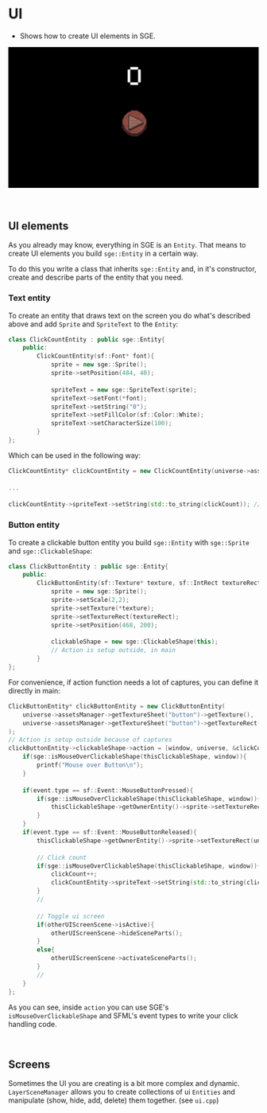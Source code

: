# UI

- Shows how to create UI elements in SGE.

![UI example](../../notes/gifs/UIExample.gif)

<br>

## UI elements

As you already may know, everything in SGE is an `Entity`. That means to create UI elements you build `sge::Entity` in a certain way.

To do this you write a class that inherits `sge::Entity` and, in it's constructor, create and describe parts of the entity that you need.


### Text entity

To create an entity that draws text on the screen you do what's described above and add `Sprite` and `SpriteText` to the `Entity`:

```C++
class ClickCountEntity : public sge::Entity{
    public: 
        ClickCountEntity(sf::Font* font){
            sprite = new sge::Sprite();
            sprite->setPosition(484, 40);

            spriteText = new sge::SpriteText(sprite);
            spriteText->setFont(*font);
            spriteText->setString("0");
            spriteText->setFillColor(sf::Color::White);
            spriteText->setCharacterSize(100);
        }
};
```

Which can be used in the following way:

```C++
ClickCountEntity* clickCountEntity = new ClickCountEntity(universe->assetsManager->getFont("m5x7"));

...

clickCountEntity->spriteText->setString(std::to_string(clickCount)); // Update text
```

### Button entity

To create a clickable button entity you build `sge::Entity` with `sge::Sprite` and `sge::ClickableShape`:

```C++
class ClickButtonEntity : public sge::Entity{
    public:
        ClickButtonEntity(sf::Texture* texture, sf::IntRect textureRect){
            sprite = new sge::Sprite(); 
            sprite->setScale(2,2);
            sprite->setTexture(*texture);
            sprite->setTextureRect(textureRect);
            sprite->setPosition(468, 200);

            clickableShape = new sge::ClickableShape(this);
            // Action is setup outside, in main
        }
};
```

For convenience, if action function needs a lot of captures, you can define it directly in main:

```C++
ClickButtonEntity* clickButtonEntity = new ClickButtonEntity(
    universe->assetsManager->getTextureSheet("button")->getTexture(),
    universe->assetsManager->getTextureSheet("button")->getTextureRect(0)
);
// Action is setup outside because of captures
clickButtonEntity->clickableShape->action = [window, universe, &clickCount, clickCountEntity, otherUIScreenScene](sge::ClickableShape* thisClickableShape, sf::Event event){
    if(sge::isMouseOverClickableShape(thisClickableShape, window)){
        printf("Mouse over Button\n");
    }

    if(event.type == sf::Event::MouseButtonPressed){
        if(sge::isMouseOverClickableShape(thisClickableShape, window)){
            thisClickableShape->getOwnerEntity()->sprite->setTextureRect(universe->assetsManager->getTextureSheet("button")->getTextureRect(1));
        }
    }
    if(event.type == sf::Event::MouseButtonReleased){
        thisClickableShape->getOwnerEntity()->sprite->setTextureRect(universe->assetsManager->getTextureSheet("button")->getTextureRect(0));
        
        // Click count
        if(sge::isMouseOverClickableShape(thisClickableShape, window)){
            clickCount++;
            clickCountEntity->spriteText->setString(std::to_string(clickCount));
        }
        //

        // Toggle ui screen
        if(otherUIScreenScene->isActive){
            otherUIScreenScene->hideSceneParts();
        }
        else{
            otherUIScreenScene->activateSceneParts();
        }
        //
    }
};
```

As you can see, inside `action` you can use SGE's `isMouseOverClickableShape` and SFML's event types to write your click handling code.

<br>

## Screens

Sometimes the UI you are creating is a bit more complex and dynamic. `LayerSceneManager` allows you to create collections of ui `Entities` and manipulate (show, hide, add, delete) them together. (see `ui.cpp`)